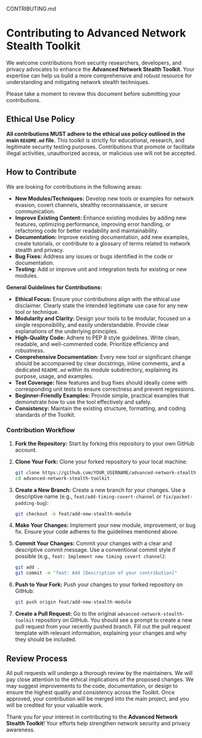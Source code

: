 CONTRIBUTING.md

# Contributing to Advanced Network Stealth Toolkit

We welcome contributions from security researchers, developers, and privacy advocates to enhance the **Advanced Network Stealth Toolkit**. Your expertise can help us build a more comprehensive and robust resource for understanding and mitigating network stealth techniques.

Please take a moment to review this document before submitting your contributions.

## Ethical Use Policy

**All contributions MUST adhere to the ethical use policy outlined in the main `README.md` file.** This toolkit is strictly for educational, research, and legitimate security testing purposes. Contributions that promote or facilitate illegal activities, unauthorized access, or malicious use will not be accepted.

## How to Contribute

We are looking for contributions in the following areas:

*   **New Modules/Techniques:** Develop new tools or examples for network evasion, covert channels, stealthy reconnaissance, or secure communication.
*   **Improve Existing Content:** Enhance existing modules by adding new features, optimizing performance, improving error handling, or refactoring code for better readability and maintainability.
*   **Documentation:** Improve existing documentation, add new examples, create tutorials, or contribute to a glossary of terms related to network stealth and privacy.
*   **Bug Fixes:** Address any issues or bugs identified in the code or documentation.
*   **Testing:** Add or improve unit and integration tests for existing or new modules.

**General Guidelines for Contributions:**

*   **Ethical Focus:** Ensure your contributions align with the ethical use disclaimer. Clearly state the intended legitimate use case for any new tool or technique.
*   **Modularity and Clarity:** Design your tools to be modular, focused on a single responsibility, and easily understandable. Provide clear explanations of the underlying principles.
*   **High-Quality Code:** Adhere to PEP 8 style guidelines. Write clean, readable, and well-commented code. Prioritize efficiency and robustness.
*   **Comprehensive Documentation:** Every new tool or significant change should be accompanied by clear docstrings, inline comments, and a dedicated `README.md` within its module subdirectory, explaining its purpose, usage, and examples.
*   **Test Coverage:** New features and bug fixes should ideally come with corresponding unit tests to ensure correctness and prevent regressions.
*   **Beginner-Friendly Examples:** Provide simple, practical examples that demonstrate how to use the tool effectively and safely.
*   **Consistency:** Maintain the existing structure, formatting, and coding standards of the Toolkit.

### Contribution Workflow

1.  **Fork the Repository:** Start by forking this repository to your own GitHub account.

2.  **Clone Your Fork:** Clone your forked repository to your local machine:

    ```bash
    git clone https://github.com/YOUR_USERNAME/advanced-network-stealth-toolkit.git
    cd advanced-network-stealth-toolkit
    ```

3.  **Create a New Branch:** Create a new branch for your changes. Use a descriptive name (e.g., `feat/add-timing-covert-channel` or `fix/packet-padding-bug`):

    ```bash
    git checkout -b feat/add-new-stealth-module
    ```

4.  **Make Your Changes:** Implement your new module, improvement, or bug fix. Ensure your code adheres to the guidelines mentioned above.

5.  **Commit Your Changes:** Commit your changes with a clear and descriptive commit message. Use a conventional commit style if possible (e.g., `feat: Implement new timing covert channel`):

    ```bash
    git add .
    git commit -m "feat: Add [Description of your contribution]"
    ```

6.  **Push to Your Fork:** Push your changes to your forked repository on GitHub:

    ```bash
    git push origin feat/add-new-stealth-module
    ```

7.  **Create a Pull Request:** Go to the original `advanced-network-stealth-toolkit` repository on GitHub. You should see a prompt to create a new pull request from your recently pushed branch. Fill out the pull request template with relevant information, explaining your changes and why they should be included.

## Review Process

All pull requests will undergo a thorough review by the maintainers. We will pay close attention to the ethical implications of the proposed changes. We may suggest improvements to the code, documentation, or design to ensure the highest quality and consistency across the Toolkit. Once approved, your contribution will be merged into the main project, and you will be credited for your valuable work.

Thank you for your interest in contributing to the **Advanced Network Stealth Toolkit**! Your efforts help strengthen network security and privacy awareness.

